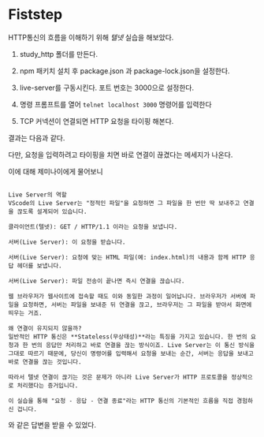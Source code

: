 # Fiststep

HTTP통신의 흐름을 이해하기 위해 _텔넷_ 실습을 해보았다.

1. study_http 폴더를 만든다.

2. npm 패키치 설치 후 package.json 과 package-lock.json을 설정한다.

3. live-server를 구동시킨다. 포트 번호는 3000으로 설정한다.

4. 명령 프롬프트를 열어 `telnet localhost 3000` 명령어를 입력한다

5. TCP 커넥션이 연결되면 HTTP 요청을 타이핑 해본다.

결과는 다음과 같다.

<!-- 텔넷 커넥션된 이미지 삽입 -->

다만, 요청을 입력하려고 타이핑을 치면 바로 연결이 끊겼다는 메세지가 나온다.

<!-- 연결 끊김 이미지 삽입 -->

이에 대해 제미나이에게 물어보니

```이는 Live Server의 정상적인 동작 방식 때문입니다.

Live Server의 역할
VScode의 Live Server는 "정적인 파일"을 요청하면 그 파일을 한 번만 딱 보내주고 연결을 끊도록 설계되어 있습니다.

클라이언트(텔넷): GET / HTTP/1.1 이라는 요청을 보냅니다.

서버(Live Server): 이 요청을 받습니다.

서버(Live Server): 요청에 맞는 HTML 파일(예: index.html)의 내용과 함께 HTTP 응답 헤더를 보냅니다.

서버(Live Server): 파일 전송이 끝나면 즉시 연결을 끊습니다.

웹 브라우저가 웹사이트에 접속할 때도 이와 동일한 과정이 일어납니다. 브라우저가 서버에 파일을 요청하면, 서버는 파일을 보내준 뒤 연결을 끊고, 브라우저는 그 파일을 받아서 화면에 띄우는 거죠.

왜 연결이 유지되지 않을까?
일반적인 HTTP 통신은 **Stateless(무상태성)**라는 특징을 가지고 있습니다. 한 번의 요청과 한 번의 응답만 처리하고 바로 연결을 끊는 방식이죠. Live Server는 이 통신 방식을 그대로 따르기 때문에, 당신이 명령어를 입력해서 요청을 보내는 순간, 서버는 응답을 보내고 바로 연결을 끊는 것입니다.

따라서 텔넷 연결이 끊기는 것은 문제가 아니라 Live Server가 HTTP 프로토콜을 정상적으로 처리했다는 증거입니다.

이 실습을 통해 "요청 - 응답 - 연결 종료"라는 HTTP 통신의 기본적인 흐름을 직접 경험하신 겁니다.
```

와 같은 답변을 받을 수 있었다.
